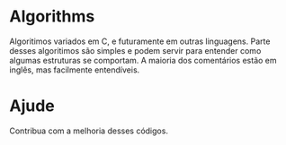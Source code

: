 # Algorithms
Algoritimos variados em C, e futuramente em outras linguagens. Parte desses algoritimos são simples e podem servir para entender como algumas estruturas se comportam. A maioria dos comentários estão em inglês, mas facilmente entendíveis. 

# Ajude
Contribua com a melhoria desses códigos. 
